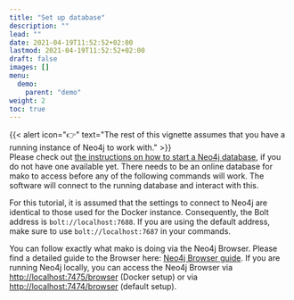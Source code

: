 ```yaml
---
title: "Set up database"
description: ""
lead: ""
date: 2021-04-19T11:52:52+02:00
lastmod: 2021-04-19T11:52:52+02:00
draft: false
images: []
menu: 
  demo:
    parent: "demo"
weight: 2
toc: true
---
```


{{< alert icon="👉" text="The rest of this vignette assumes that you have a running instance of Neo4j to work with." >}}
<br>
Please check out <a  href="http://localhost:1313/neo4j/testfile1/test/">the instructions on how to start a Neo4j database</a>, if you do not have one available yet. There needs to be an online database for mako to access before any of the following commands will work. The software will connect to the running database and interact with this. 

For this tutorial, it is assumed that the settings to connect to Neo4j are identical to those used for the Docker instance. Consequently, the Bolt address is <code>bolt://localhost:7688</code>. If you are using the default address, make sure to use <code>bolt://localhost:7687</code> in your commands. 

You can follow exactly what mako is doing via the Neo4j Browser. Please find a detailed guide to the Browser here: <a href="https://neo4j.com/developer/neo4j-browser/">Neo4j Browser guide</a>. If you are running Neo4j locally, you can access the Neo4j Browser via <a href="http://localhost:7475/browser">http://localhost:7475/browser</a> (Docker setup) or via <a href="http://localhost:7474/browser">http://localhost:7474/browser</a> (default setup). 